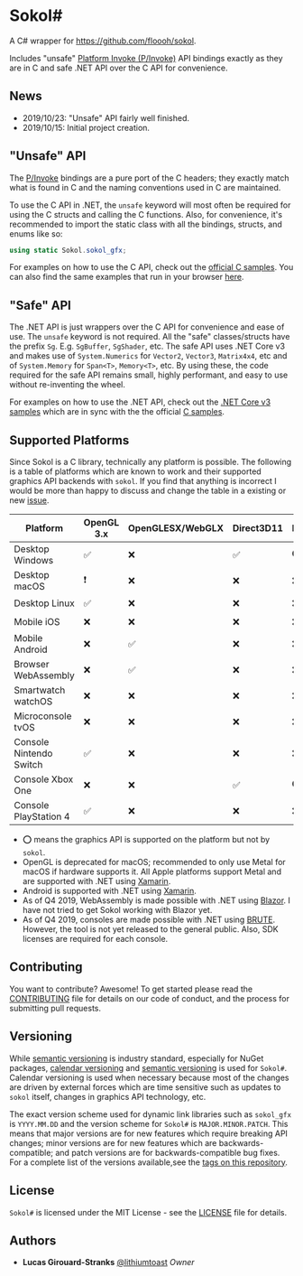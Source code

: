 # Sokol\#

A C# wrapper for https://github.com/floooh/sokol.

Includes "unsafe" [Platform Invoke (P/Invoke)](https://docs.microsoft.com/en-us/dotnet/standard/native-interop/pinvoke) API bindings exactly as they are in C and safe .NET API over the C API for convenience.

## News

- 2019/10/23: "Unsafe" API fairly well finished.
- 2019/10/15: Initial project creation.

## "Unsafe" API

The [P/Invoke](https://docs.microsoft.com/en-us/dotnet/standard/native-interop/pinvoke) bindings are a pure port of the C headers; they exactly match what is found in C and the naming conventions used in C are maintained.

To use the C API in .NET, the `unsafe` keyword will most often be required for using the C structs and calling the C functions. Also, for convenience, it's recommended to import the static class with all the bindings, structs, and enums like so:

```cs
using static Sokol.sokol_gfx;
```

For examples on how to use the C API, check out the [official C samples](https://github.com/floooh/sokol-samples). You can also find the same examples that run in your browser [here](https://floooh.github.io/sokol-html5/index.html).

## "Safe" API

The .NET API is just wrappers over the C API for convenience and ease of use. The `unsafe` keyword is not required. All the "safe" classes/structs have the prefix `Sg`. E.g. `SgBuffer`, `SgShader`, etc. The safe API uses .NET Core v3 and makes use of `System.Numerics` for `Vector2`, `Vector3`, `Matrix4x4`, etc and of `System.Memory` for `Span<T>`, `Memory<T>`, etc. By using these, the code required for the safe API remains small, highly performant, and easy to use without re-inventing the wheel.

For examples on how to use the .NET API, check out the [.NET Core v3 samples](src/Samples) which are in sync with the the official [C samples](https://github.com/floooh/sokol-samples).

## Supported Platforms

Since Sokol is a C library, technically any platform is possible. The following is a table of platforms which are known to work and their supported graphics API backends with `sokol`. If you find that anything is incorrect I would be more than happy to discuss and change the table in a existing or new [issue](https://github.com/lithiumtoast/sokol-csharp/issues).

Platform|OpenGL 3.x|OpenGLESX/WebGLX|Direct3D11|Direct3D12|Metal|Vulkan
---|---|---|---|---|---|---
Desktop Windows|✅|❌|✅|⭕|❌|⭕
Desktop macOS|❗|❌|❌|❌|✅|⭕
Desktop Linux|✅|❌|❌|❌|❌|⭕
Mobile iOS|❌|❌|❌|❌|✅|⭕
Mobile Android|❌|✅|❌|❌|❌|❓
Browser WebAssembly|❌|✅|❌|❌|❌|❌
Smartwatch watchOS|❌|❌|❌|❌|✅|❌
Microconsole tvOS|❌|❌|❌|❌|✅|❌
Console Nintendo Switch|✅|❌|❌|❌|❌|⭕
Console Xbox One|❌|❌|✅|⭕|❌|❌
Console PlayStation 4|✅|❌|❌|❌|❌|❓

- ⭕ means the graphics API is supported on the platform but not by `sokol`.
- OpenGL is deprecated for macOS; recommended to only use Metal for macOS if hardware supports it. All Apple platforms support Metal and are supported with .NET using [Xamarin](https://dotnet.microsoft.com/apps/xamarin).
- Android is supported with .NET using [Xamarin](https://dotnet.microsoft.com/apps/xamarin).
- As of Q4 2019, WebAssembly is made possible with .NET using [Blazor](https://dotnet.microsoft.com/apps/aspnet/web-apps/blazor). I have not tried to get Sokol working with Blazor yet.
- As of Q4 2019, consoles are made possible with .NET using [BRUTE](http://brute.rocks). However, the tool is not yet released to the general public. Also, SDK licenses are required for each console.

## Contributing

You want to contribute? Awesome! To get started please read the [CONTRIBUTING](CONTRIBUTING.md) file for details on our code of conduct, and the process for submitting pull requests.

## Versioning

While [semantic versioning](https://semver.org) is industry standard, especially for NuGet packages, [calendar versioning](https://calver.org) and [semantic versioning](https://semver.org) is used for `Sokol#`. Calendar versioning is used when necessary because most of the changes are driven by external forces which are time sensitive such as updates to `sokol` itself, changes in graphics API technology, etc.

The exact version scheme used for dynamic link libraries such as `sokol_gfx` is `YYYY.MM.DD` and the version scheme for `Sokol#` is `MAJOR.MINOR.PATCH`. This means that major versions are for new features which require breaking API changes; minor versions are for new features which are backwards-compatible; and patch versions are for backwards-compatible bug fixes. For a complete list of the versions available,see the [tags on this repository](https://github.com/lithiumtoast/sokol-csharp/tags).

## License

`Sokol#` is licensed under the MIT License - see the [LICENSE](LICENSE) file for details.

## Authors

- **Lucas Girouard-Stranks** [@lithiumtoast](https://github.com/lithiumtoast) *Owner*
